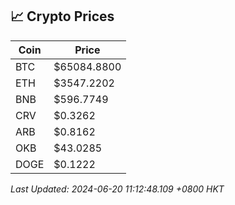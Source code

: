 ## 📈 Crypto Prices

| Coin | Price |
| ---- | ----- |
| BTC | $65084.8800 |
| ETH | $3547.2202 |
| BNB | $596.7749 |
| CRV | $0.3262 |
| ARB | $0.8162 |
| OKB | $43.0285 |
| DOGE | $0.1222 |

_Last Updated: 2024-06-20 11:12:48.109 +0800 HKT_